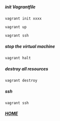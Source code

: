 
##### init Vagrantfile
```shell script
vagrant init xxxx

vagrant up

vagrant ssh
```

##### stop the virtual machine
```shell script
vagrant halt
```

##### destroy all resources
```shell script
vagrant destroy
```

##### ssh
```shell script
vagrant ssh
```

##### [HOME](./../../../README.md)